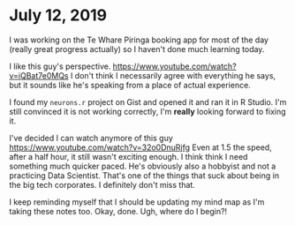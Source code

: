 # July 12, 2019

I was working on the Te Whare Piringa booking app for most of the day (really great progress actually) so I haven't done much learning today.

I like this guy's perspective. https://www.youtube.com/watch?v=iQBat7e0MQs I don't think I necessarily agree with everything he says, but it sounds like he's speaking from a place of actual experience.

I found my `neurons.r` project on Gist and opened it and ran it in R Studio. I'm still convinced it is not working correctly, I'm **really** looking forward to fixing it.

I've decided I can watch anymore of this guy https://www.youtube.com/watch?v=32o0DnuRjfg Even at 1.5 the speed, after a half hour, it still wasn't exciting enough. I think think I need something much quicker paced. He's obviously also a hobbyist and not a practicing Data Scientist. That's one of the things that suck about being in the big tech corporates. I definitely don't miss that.

I keep reminding myself that I should be updating my mind map as I'm taking these notes too. Okay, done. Ugh, where do I begin?!


